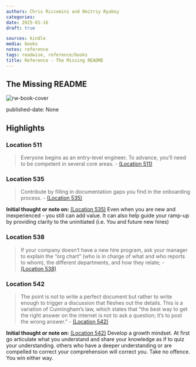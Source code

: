 ```yaml
---
authors: Chris Riccomini and Dmitriy Ryaboy
categories:
date: 2025-01-16
draft: true

sources: kindle
media: books
notes: reference
tags: readwise, reference/books
title: Reference - The Missing README
---
```


## The Missing README

![rw-book-cover](https://m.media-amazon.com/images/I/71VeCu7UHvS._SY160.jpg)

published-date: None

## Highlights

### Location 511

> Everyone begins as an entry-level engineer. To advance, you’ll need to be competent in several core areas.
> \- [(Location 511)](https://readwise.io/to_kindle?action=open&asin=B08XM2CDZM&location=511)

### Location 535

> Contribute by filling in documentation gaps you find in the onboarding process.
> \- [(Location 535)](https://readwise.io/to_kindle?action=open&asin=B08XM2CDZM&location=535)

**Initial thought or note on:** [(Location 535)](https://readwise.io/to_kindle?action=open&asin=B08XM2CDZM&location=535)
Even when you are new and inexperienced - you still can add value. It can also help guide your ramp-up by providing clarity to the uninitiated (i.e. You and future new hires)

### Location 538

> If your company doesn’t have a new hire program, ask your manager to explain the “org chart” (who is in charge of what and who reports to whom), the different departments, and how they relate;
> \- [(Location 538)](https://readwise.io/to_kindle?action=open&asin=B08XM2CDZM&location=538)

### Location 542

> The point is not to write a perfect document but rather to write enough to trigger a discussion that fleshes out the details. This is a variation of Cunningham’s law, which states that “the best way to get the right answer on the internet is not to ask a question; it’s to post the wrong answer.”
> \- [(Location 542)](https://readwise.io/to_kindle?action=open&asin=B08XM2CDZM&location=542)

**Initial thought or note on:** [(Location 542)](https://readwise.io/to_kindle?action=open&asin=B08XM2CDZM&location=542)
Develop a growth mindset. At first go articulate what you understand and share your knowledge as if to quiz your understanding. others who have a deeper understanding or are compelled to correct your comprehension will correct you. Take no offence. You win either way.
